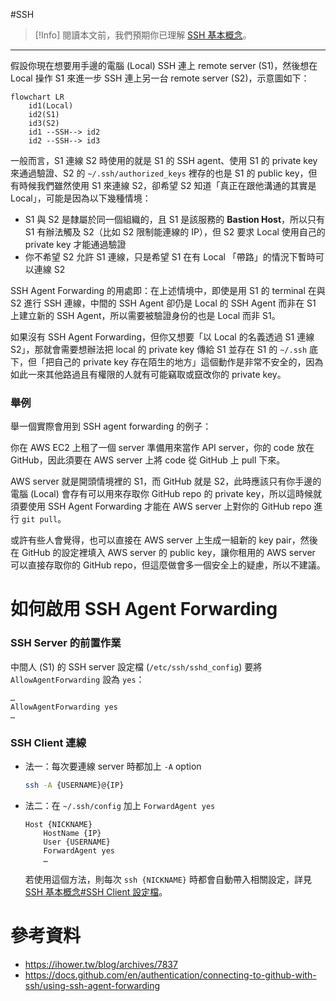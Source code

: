 #SSH

> [!Info]
> 閱讀本文前，我們預期你已理解 [SSH 基本概念](</Network/SSH/SSH 基本概念.md>)。

---

假設你現在想要用手邊的電腦 (Local) SSH 連上 remote server (S1)，然後想在 Local 操作 S1 來進一步 SSH 連上另一台 remote server (S2)，示意圖如下：

```mermaid
flowchart LR
    id1(Local)
    id2(S1)
    id3(S2)
    id1 --SSH--> id2
    id2 --SSH--> id3
```

一般而言，S1 連線 S2 時使用的就是 S1 的 SSH agent、使用 S1 的 private key 來通過驗證、S2 的 `~/.ssh/authorized_keys` 裡存的也是 S1 的 public key，但有時候我們雖然使用 S1 來連線 S2，卻希望 S2 知道「真正在跟他溝通的其實是 Local」，可能是因為以下幾種情境：

- S1 與 S2 是隸屬於同一個組織的，且 S1 是該服務的 **Bastion Host**，所以只有 S1 有辦法觸及 S2（比如 S2 限制能連線的 IP），但 S2 要求 Local 使用自己的 private key 才能通過驗證
- 你不希望 S2 允許 S1 連線，只是希望 S1 在有 Local 「帶路」的情況下暫時可以連線 S2

SSH Agent Forwarding 的用處即：在上述情境中，即使是用 S1 的 terminal 在與 S2 進行 SSH 連線，中間的 SSH Agent 卻仍是 Local 的 SSH Agent 而非在 S1 上建立新的 SSH Agent，所以需要被驗證身份的也是 Local 而非 S1。

如果沒有 SSH Agent Forwarding，但你又想要「以 Local 的名義透過 S1 連線 S2」，那就會需要想辦法把 local 的 private key 傳給 S1 並存在 S1 的 `~/.ssh` 底下，但「把自己的 private key 存在陌生的地方」這個動作是非常不安全的，因為如此一來其他路過且有權限的人就有可能竊取或竄改你的 private key。

### 舉例

舉一個實際會用到 SSH agent forwarding 的例子：

你在 AWS EC2 上租了一個 server 準備用來當作 API server，你的 code 放在 GitHub，因此須要在 AWS server 上將 code 從 GitHub 上 pull 下來。

AWS server 就是開頭情境裡的 S1，而 GitHub 就是 S2，此時應該只有你手邊的電腦 (Local) 會存有可以用來存取你 GitHub repo 的 private key，所以這時候就須要使用 SSH Agent Forwarding 才能在 AWS server 上對你的 GitHub repo 進行 `git pull`。

或許有些人會覺得，也可以直接在 AWS server 上生成一組新的 key pair，然後在 GitHub 的設定裡填入 AWS server 的 public key，讓你租用的 AWS server 可以直接存取你的 GitHub repo，但這麼做會多一個安全上的疑慮，所以不建議。

# 如何啟用 SSH Agent Forwarding

### SSH Server 的前置作業

中間人 (S1) 的 SSH server 設定檔 (`/etc/ssh/sshd_config`) 要將 `AllowAgentForwarding` 設為 `yes`：

```plaintext
…
AllowAgentForwarding yes
…
```

### SSH Client 連線

- 法一：每次要連線 server 時都加上 `-A` option

    ```bash
    ssh -A {USERNAME}@{IP}
    ```

- 法二：在 `~/.ssh/config` 加上 `ForwardAgent yes`

    ```plaintext
    Host {NICKNAME}
        HostName {IP}
        User {USERNAME}
        ForwardAgent yes
        …
    ```

    若使用這個方法，則每次 `ssh {NICKNAME}` 時都會自動帶入相關設定，詳見 [SSH 基本概念#SSH Client 設定檔](</Network/SSH/SSH 基本概念.md#SSH Client 設定檔>)。

# 參考資料

- <https://ihower.tw/blog/archives/7837>
- <https://docs.github.com/en/authentication/connecting-to-github-with-ssh/using-ssh-agent-forwarding>
